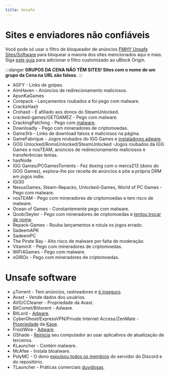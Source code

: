 ```yaml
---
title: Unsafe
---
```


# Sites e enviadores não confiáveis

Você pode só usar o filtro de bloqueador de anúncios
[FMHY Unsafe Sites/Software](https://gist.githubusercontent.com/Rust1667/df78d493cf3c00340c535d93e303c4f9/raw)
para bloquear a maioria dos sites mencionados aqui e mais. Siga
[este guia](https://lemmy.world/post/3098030) para adicionar o filtro customizado ao uBlock Origin.

:::danger **GRUPOS DA CENA NÃO TÊM SITES! Sites com o nome de um grupo da Cena na URL são falsos.**
:::

- AGFY - Links de golpes.
- AimHaven - Anúncios de redirecionamento maliciosos.
- ApunKaGames
- Corepack - Lançamentos roubados e foi pego com malware.
- CracksHash
- Crohasit - É afiliado aos donos do SteamUnlocked.
- cracked-games/GETGAMEZ - Pego com malware.
- CrackingPatching - Pego com [malware](https://www.reddit.com/qy6z3c).
- Downloadly - Pego com mineradores de criptomoedas.
- Game3rb - Links de download falsos e maliciosos na página.
- GameFabrique - Jogos roubados do IGG Games e
  [instaladores adware](https://www.reddit.com/r/FREEMEDIAHECKYEAH/comments/10bh0h9/unsafe_sites_software_thread/jhi7u0h).
- GOG Unlocked/RomsUnlocked/SteamUnlocked -Jogos roubados da IGG Games e nosTEAM, anúncios de
  redirecionamento maliciosos e transferências lentas.
- haxNode
- IGG Games/PCGamesTorrents - Fez doxing com o mercs213 (dono do GOG Games), explora-lhe por receita
  de anúncios e põe a própria DRM em jogos indie.
- IGI30
- NexusGames, Steam-Repacks, Unlocked-Games, World of PC Games - Pego com malware.
- nosTEAM - Pego com mineradores de criptomoedas e tem risco de malware.
- Ocean of Games - Constantemente pego com malware.
- Qoob/Seyter - Pego com mineradores de criptomoedas e
  [tentou trocar de nome](https://reddit.com/r/FREEMEDIAHECKYEAH/comments/10bh0h9/unsafe_sites_software_thread/j4d2dld).
- Repack-Games - Rouba lançamentos e rotula os jogos errado.
- SadeemAPK
- SadeemPC
- The Pirate Bay - Alto risco de malware por falta de moderação.
- VitaminX - Pego com mineradores de criptomoedas.
- WIFI4Games - Pego com malware.
- xGIROx - Pego com mineradores de criptomoedas.

# Unsafe software

- μTorrent - Tem anúncios, rastreadores e
  [é inseguro](https://www.theverge.com/2015/3/6/8161251/utorrents-secret-bitcoin-miner-adware-malware).
- Avast - Vende dados dos usuários.
- AVG/CCleaner - Propriedade da Avast.
- BitComet/Bittorent - Adware.
- BitLord -
  [Adware](https://www.virustotal.com/gui/file/3ad1aed8bd704152157ac92afed1c51e60f205fbdce1365bad8eb9b3a69544d0).
- CyberGhost/ExpressVPN/Private Internet Access/ZenMate - [Propriedade](https://rentry.co/i8dwr) da
  [Kape](https://www.reddit.com/q3lepv).
- FrostWire -
  [Adware](https://www.virustotal.com/gui/file/f20d66b647f15a5cd5f590b3065a1ef2bcd9dad307478437766640f16d416bbf/detection).
- GShade -
  [Reinicia](https://www.reddit.com/r/FREEMEDIAHECKYEAH/comments/10bh0h9/unsafe_sites_software_thread/j7vx9vt)
  seu computador ao usar aplicativos de atualização de terceiros.
- KLauncher - Contém malware.
- McAfee - Instala bloatware.
- PolyMC - O dono [expulsou todos os membros](https://www.reddit.com/y6lt6s) do servidor do Discord
  e do repositório.
- TLauncher - Práticas comerciais [duvidosas](https://www.reddit.com/zmzzrt).
